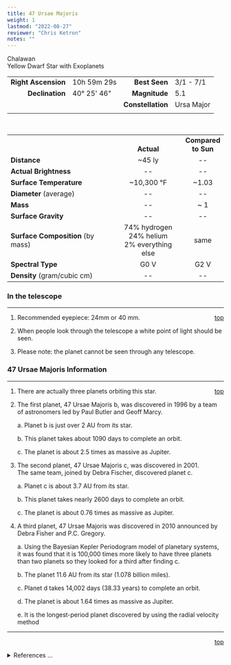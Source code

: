 ```yaml
---
title: 47 Ursae Majoris
weight: 1
lastmod: "2022-08-27"
reviewer: "Chris Ketron"
notes: ""
---
```


<script src="/js/whatsup.js"></script>
<script type="text/javascript">
	var objectName ="Chalawan"
	var objectDesc ="47 Ursae Majoris<br/>Yellow Dwarf Solar-type Star<br/>with Exoplanets<br/>in the Constellation<br/>Ursa Major"
	var objectImage=""
</script>

<span style='float:right;'><div id=whatsup></div></span>

Chalawan  
Yellow Dwarf Star with Exoplanets  

|   |   |   |   |
|--:|:--|--:|:--|
|**Right Ascension**|10h 59m 29s|**Best Seen**|3/1 - 7/1|
|**Declination**|40&deg; 25' 46"|**Magnitude**|5.1|
|   |   |**Constellation**|Ursa Major|
|   |   |   |   |

<br/>

|   |   |   |
|---|:---:|:---:|
|   | <br/>**Actual**| **Compared<br/>to Sun** |
|**Distance** | ~45 ly | -- |
|**Actual Brightness**	 | -- | -- |
|**Surface Temperature** | ~10,300 &deg;F | ~1.03 |
|**Diameter** (average)  | -- | -- |
|**Mass**	             | -- | ~ 1 |
|**Surface Gravity**	 | -- | -- |
|**Surface Composition** (by mass) |74% hydrogen<br/>24% helium<br/>2% everything else| same |
|**Spectral Type**       | G0 V | G2 V | 
|**Density** (gram/cubic cm) | -- | -- | 

### In the telescope

---
<span style='float:right;'>[top](#)</span>

1.  Recommended eyepiece: 24mm or 40 mm.

2.  When people look through the telescope a white point of light should be seen.

3.  Please note: the planet cannot be seen through any telescope.

### 47 Ursae Majoris Information

---
<span style='float:right;'>[top](#)</span>

1.  There are actually three planets orbiting this star.

2.  The first planet, 47 Ursae Majoris b, was discovered in 1996 by a team of astronomers led by Paul Butler and Geoff Marcy.

	a.  Planet b is just over 2 AU from its star.

	b.  This planet takes about 1090 days to complete an orbit.

	c.  The planet is about 2.5 times as massive as Jupiter. 

1.  The second planet, 47 Ursae Majoris c, was discovered in 2001.<br/>The same team, joined by Debra Fischer, discovered planet c.

	a.  Planet c is about 3.7 AU from its star.

	b.  This planet takes nearly 2600 days to complete an orbit.

	c.  The planet is about 0.76 times as massive as Jupiter.

1.  A third planet, 47 Ursae Majoris was discovered in 2010 announced by Debra Fisher and P.C. Gregory.  

	a.  Using the Bayesian Kepler Periodogram model of planetary systems, it was found that it is 100,000 times more likely to have three planets than two planets so they looked for a third after finding c. 

	b.  The planet 11.6 AU from its star (1.078 billion miles).

	c.  Planet d takes 14,002 days (38.33 years) to complete an orbit.

	d.  The planet is about 1.64 times as massive as Jupiter.  

	e.  It is the longest-period planet discovered by using the radial velocity method

---
<span style='float:right;'>[top](#)</span>
<br/>
<details>
<summary>References ...</summary>

|   |   |   | 
|---|---|---|
|**Item**|**Updated**|**Notes**| 
|Coordinates|05-03-2003|planetquest.jpl.nasa.gov and SIMBAD
Magnitude|05-03-2003|planetquest, SIMBAD, and Geoff Marcy’s site exoplanets.org
Distance|05-03-2003|planetquest, SIMBAD, and exoplanets
Actual Brightness |-|-
Surface Temperature|05-03-2003|from spectral type, and type/temp chart from The Flamsteed Collection
Diameter	|-|-	
Mass|05-03-2003|from exoplanets.org
Surface Gravity	|-|-	
Surface Composition|05-03-2003|OK for all stars
Spectral Type|05-03-2003|OK with SIMBAD, exoplanets.org
Density	|-|-	
Other Information|05-03-2003|from planetquest and exoplanets.org
Third Planet (d)|03-24-2011|from Wikipedia.org
</details>
